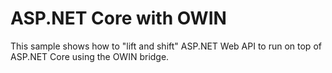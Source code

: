 # ASP.NET Core with OWIN

This sample shows how to "lift and shift" ASP.NET Web API to run on top of ASP.NET Core using the OWIN bridge. 